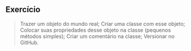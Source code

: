 ## Exercício
> Trazer um objeto do mundo real;
> Criar uma classe com esse objeto;
> Colocar suas propriedades desse objeto na classe (pequenos métodos simples);
> Criar um comentário na classe;
> Versionar no GitHub.
